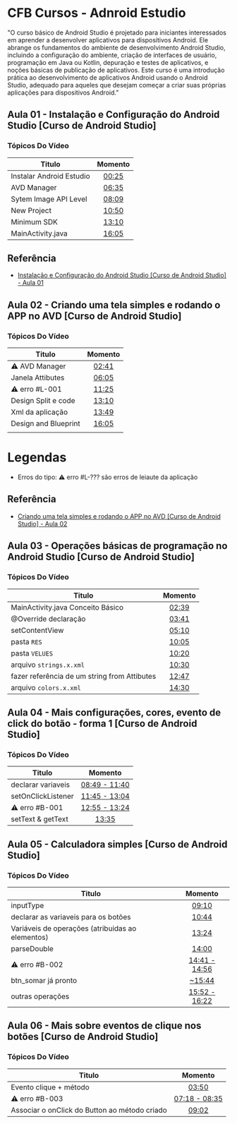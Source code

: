 
# CFB Cursos - Adnroid Estudio

"O curso básico de Android Studio é projetado para iniciantes interessados em aprender a desenvolver aplicativos para dispositivos Android. Ele abrange os fundamentos do ambiente de desenvolvimento Android Studio, incluindo a configuração do ambiente, criação de interfaces de usuário, programação em Java ou Kotlin, depuração e testes de aplicativos, e noções básicas de publicação de aplicativos. Este curso é uma introdução prática ao desenvolvimento de aplicativos Android usando o Android Studio, adequado para aqueles que desejam começar a criar suas próprias aplicações para dispositivos Android."


## Aula 01 - Instalação e Configuração do Android Studio [Curso de Android Studio] 

### **Tópicos Do Vídeo**

| Titulo                             | Momento                                                                                       |
| ---------------------------------- | :-------------------------------------------------------------------------------------------: |
| Instalar Android Estudio           | [00:25](https://youtu.be/OGoB-Np2kmg?list=PLx4x_zx8csUhKFaIEC-3ODcoHUEqXjG73&t=25)            |
| AVD Manager                        | [06:35](https://youtu.be/OGoB-Np2kmg?list=PLx4x_zx8csUhKFaIEC-3ODcoHUEqXjG73&t=383)           |
| Sytem Image API Level              | [08:09](https://youtu.be/OGoB-Np2kmg?list=PLx4x_zx8csUhKFaIEC-3ODcoHUEqXjG73&t=489)           |
| New Project                        | [10:50](https://youtu.be/OGoB-Np2kmg?list=PLx4x_zx8csUhKFaIEC-3ODcoHUEqXjG73&t=650)           |
| Minimum SDK                        | [13:10](https://youtu.be/OGoB-Np2kmg?list=PLx4x_zx8csUhKFaIEC-3ODcoHUEqXjG73&t=790)           |
| MainActivity.java                  | [16:05](https://youtu.be/OGoB-Np2kmg?list=PLx4x_zx8csUhKFaIEC-3ODcoHUEqXjG73&t=965)           |


## Referência

 - [Instalação e Configuração do Android Studio [Curso de Android Studio] - Aula 01](https://youtu.be/OGoB-Np2kmg?list=PLx4x_zx8csUhKFaIEC-3ODcoHUEqXjG73)


## Aula 02 - Criando uma tela simples e rodando o APP no AVD [Curso de Android Studio] 

### **Tópicos Do Vídeo**

| Titulo                             | Momento                                                                                       |
| ---------------------------------- | :-------------------------------------------------------------------------------------------: |
| ⚠️ AVD Manager                     | [02:41](https://youtu.be/TsxAI91RAkg?list=PLx4x_zx8csUhKFaIEC-3ODcoHUEqXjG73&t=161)           |
| Janela Attibutes                   | [06:05](https://youtu.be/TsxAI91RAkg?list=PLx4x_zx8csUhKFaIEC-3ODcoHUEqXjG73&t=365)           |
| ⚠️ erro #L-001                     | [11:25](https://youtu.be/TsxAI91RAkg?list=PLx4x_zx8csUhKFaIEC-3ODcoHUEqXjG73&t=685)           |
| Design Split e code                | [13:10](https://youtu.be/TsxAI91RAkg?list=PLx4x_zx8csUhKFaIEC-3ODcoHUEqXjG73&t=789)           |
| Xml da aplicação                   | [13:49](https://youtu.be/TsxAI91RAkg?list=PLx4x_zx8csUhKFaIEC-3ODcoHUEqXjG73&t=829)           |
| Design and Blueprint               | [16:05](https://youtu.be/TsxAI91RAkg?list=PLx4x_zx8csUhKFaIEC-3ODcoHUEqXjG73&t=965)           |
|                                    | []()           |

Legendas
====
* Erros do tipo: ⚠️ erro #L-??? são erros de leiaute da aplicação

## Referência

 - [Criando uma tela simples e rodando o APP no AVD [Curso de Android Studio] - Aula 02](https://youtu.be/TsxAI91RAkg?list=PLx4x_zx8csUhKFaIEC-3ODcoHUEqXjG73)

 

## Aula 03 - Operações básicas de programação no Android Studio [Curso de Android Studio]

### **Tópicos Do Vídeo**

| Titulo                                               | Momento                                                                                       |
| ---------------------------------------------------- | :-------------------------------------------------------------------------------------------: |
|  MainActivity.java Conceito Básico                   | [02:39](https://youtu.be/hQ21ZITjEz0?list=PLx4x_zx8csUhKFaIEC-3ODcoHUEqXjG73&t=159)           |
|  @Override declaração                                | [03:41](https://youtu.be/hQ21ZITjEz0?list=PLx4x_zx8csUhKFaIEC-3ODcoHUEqXjG73&t=221)           |
|  setContentView                                      | [05:10](https://youtu.be/hQ21ZITjEz0?list=PLx4x_zx8csUhKFaIEC-3ODcoHUEqXjG73&t=310)           |
|  pasta `RES`                                         | [10:05](https://youtu.be/hQ21ZITjEz0?list=PLx4x_zx8csUhKFaIEC-3ODcoHUEqXjG73&t=605)           |
|  pasta `VELUES`                                      | [10:20](https://youtu.be/hQ21ZITjEz0?list=PLx4x_zx8csUhKFaIEC-3ODcoHUEqXjG73&t=620)           |
|  arquivo `strings.x.xml`                             | [10:30](https://youtu.be/hQ21ZITjEz0?list=PLx4x_zx8csUhKFaIEC-3ODcoHUEqXjG73&t=630)           |
|  fazer referência de um string from Attibutes        | [12:47](https://youtu.be/hQ21ZITjEz0?list=PLx4x_zx8csUhKFaIEC-3ODcoHUEqXjG73&t=757)           |
|  arquivo `colors.x.xml`                              | [14:30](https://youtu.be/hQ21ZITjEz0?list=PLx4x_zx8csUhKFaIEC-3ODcoHUEqXjG73&t=870)           |



## Aula 04 - Mais configurações, cores, evento de click do botão - forma 1 [Curso de Android Studio] 

### **Tópicos Do Vídeo**

| Titulo                                               | Momento                                                                                       |
| ---------------------------------------------------- | :-------------------------------------------------------------------------------------------: |
| declarar variaveis                                   | [08:49 - 11:40](https://youtu.be/bQdIoxaGIuw?list=PLx4x_zx8csUhKFaIEC-3ODcoHUEqXjG73&t=529)   |
| setOnClickListener                                   | [11:45 - 13:04](https://youtu.be/bQdIoxaGIuw?list=PLx4x_zx8csUhKFaIEC-3ODcoHUEqXjG73&t=705)   |
| ⚠️ erro #B-001                                       | [12:55 - 13:24](https://youtu.be/bQdIoxaGIuw?list=PLx4x_zx8csUhKFaIEC-3ODcoHUEqXjG73&t=775)   |
| setText & getText                                    | [13:35](https://youtu.be/bQdIoxaGIuw?list=PLx4x_zx8csUhKFaIEC-3ODcoHUEqXjG73&t=816)           |


## Aula 05 - Calculadora simples [Curso de Android Studio]

### **Tópicos Do Vídeo**

| Titulo                                               | Momento                                                                                       |
| ---------------------------------------------------- | :-------------------------------------------------------------------------------------------: |
| inputType                                            | [09:10](https://youtu.be/hUfRPjNy1wM?list=PLx4x_zx8csUhKFaIEC-3ODcoHUEqXjG73&t=550)           |
| declarar as variaveis para os botões                 | [10:44](https://youtu.be/hUfRPjNy1wM?list=PLx4x_zx8csUhKFaIEC-3ODcoHUEqXjG73&t=644)           |
| Variáveis de operações (atribuidas ao elementos)     | [13:24](https://youtu.be/hUfRPjNy1wM?list=PLx4x_zx8csUhKFaIEC-3ODcoHUEqXjG73&t=804)           |
| parseDouble                                          | [14:00](https://youtu.be/hUfRPjNy1wM?list=PLx4x_zx8csUhKFaIEC-3ODcoHUEqXjG73&t=840)           |
| ⚠️ erro #B-002                                       | [14:41 - 14:56](https://youtu.be/hUfRPjNy1wM?list=PLx4x_zx8csUhKFaIEC-3ODcoHUEqXjG73&t=881)   |
| btn_somar já pronto                                  | [~15:44](https://youtu.be/hUfRPjNy1wM?list=PLx4x_zx8csUhKFaIEC-3ODcoHUEqXjG73&t=944)          |
| outras operações                                     | [15:52 - 16:22]()   |


## Aula 06 - Mais sobre eventos de clique nos botões [Curso de Android Studio] 

### **Tópicos Do Vídeo**

| Titulo                                               | Momento                                                                                       |
| ---------------------------------------------------- | :-------------------------------------------------------------------------------------------: |
| Evento clique + método                               | [03:50](https://youtu.be/AhtoS9PjXPQ?list=PLx4x_zx8csUhKFaIEC-3ODcoHUEqXjG73&t=233)           |
| ⚠️ erro #B-003                                       | [07:18 - 08:35](https://youtu.be/AhtoS9PjXPQ?list=PLx4x_zx8csUhKFaIEC-3ODcoHUEqXjG73&t=438)   |
| Associar o onClick do Button ao método criado        | [09:02](https://youtu.be/AhtoS9PjXPQ?list=PLx4x_zx8csUhKFaIEC-3ODcoHUEqXjG73&t=542)           |


<!-- |                                                      | []()           | -->
